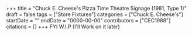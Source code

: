 +++
title = "Chuck E. Cheese's Pizza Time Theatre Signage (1981, Type 1)"
draft = false
tags = ["Store Fixtures"]
categories = ["Chuck E. Cheese's"]
startDate = ""
endDate = "0000-00-00"
contributors = ["CEC1988"]
citations = []
+++
FYI W.I.P (I'll Work on it later)
